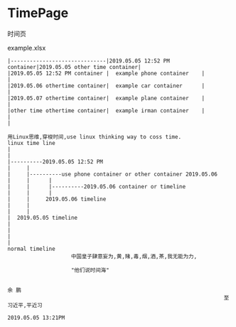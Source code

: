 # TimePage
时间页

example.xlsx

    |------------------------------|2019.05.05 12:52 PM container|2019.05.05 other time container|     
    |2019.05.05 12:52 PM container |  example phone container    |                               |
    |2019.05.06 othertime container|  example car container      |                               |
    |2019.05.07 othertime container|  example plane container    |                               |
    |other time othertime container|  example irman container    |                               |
    |

    用Linux思维,穿梭时间,use linux thinking way to coss time.
    linux time line
    |
    |
    |----------2019.05.05 12:52 PM
    |     |
    |     |----------use phone container or other container 2019.05.06 
    |     |      |
    |     |      |----------2019.05.06 container or timeline
    |     |      |
    |     |     2019.05.06 timeline
    |     |  
    |     |
    |  2019.05.05 timeline
    |     
    |     
    |
    |
    normal timeline
                        中国皇子肆意妄为,黄,赌,毒,烟,酒,茶,我无能为力,
                        
                        "他们说时间海"
                                                    
                                                                            余 鹏
                                                                        至习近平,平近习
                                                                        2019.05.05 13:21PM
